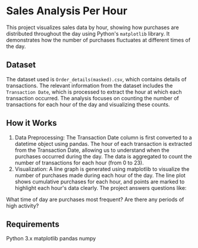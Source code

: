 
# Sales Analysis Per Hour
This project visualizes sales data by hour, showing how purchases are distributed throughout the day using Python's `matplotlib` library. It demonstrates how the number of purchases fluctuates at different times of the day.

## Dataset
The dataset used is `Order_details(masked).csv`, which contains details of transactions. The relevant information from the dataset includes the `Transaction Date`, which is processed to extract the hour at which each transaction occurred. 
The analysis focuses on counting the number of transactions for each hour of the day and visualizing these counts.
## How it Works
1. Data Preprocessing:
The Transaction Date column is first converted to a datetime object using pandas.
The hour of each transaction is extracted from the Transaction Date, allowing us to understand when the purchases occurred during the day.
The data is aggregated to count the number of transactions for each hour (from 0 to 23).
2. Visualization:
A line graph is generated using matplotlib to visualize the number of purchases made during each hour of the day.
The line plot shows cumulative purchases for each hour, and points are marked to highlight each hour's data clearly.
The project answers questions like:

What time of day are purchases most frequent?
Are there any periods of high activity?

## Requirements
Python 3.x
matplotlib
pandas
numpy

